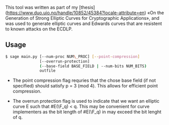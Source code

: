 This tool was written as part of my [thesis] (https://www.duo.uio.no/handle/10852/45384?locale-attribute=en)
«On the Generation of Strong Elliptic Curves for Cryptographic Applications»,
and was used to generate elliptic curves and Edwards curves that are resistent
to known attacks on the ECDLP.


## Usage
```bash
$ sage main.py [--num-proc NUM\_PROC] [--point-compression]
               [--overrun-protection]
               (--base-field BASE_FIELD | --num-bits NUM_BITS)
               outfile
```

* The point compression flag requries that the chose base field (if not
specified) should satisfy p = 3 (mod 4). This allows for efficient point
compression.

* The overrun protection flag is used to indicate that we want an elliptic curve
E such that #E(\F_q) < q. This may be convenient for curve implementers as
the bit length of #E(\F_q) in may exceed the bit lenght of q.

